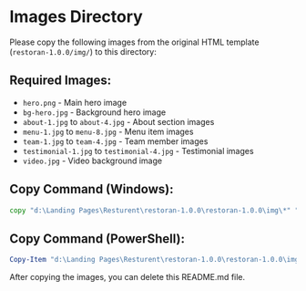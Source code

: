 # Images Directory

Please copy the following images from the original HTML template (`restoran-1.0.0/img/`) to this directory:

## Required Images:
- `hero.png` - Main hero image
- `bg-hero.jpg` - Background hero image
- `about-1.jpg` to `about-4.jpg` - About section images
- `menu-1.jpg` to `menu-8.jpg` - Menu item images
- `team-1.jpg` to `team-4.jpg` - Team member images
- `testimonial-1.jpg` to `testimonial-4.jpg` - Testimonial images
- `video.jpg` - Video background image

## Copy Command (Windows):
```cmd
copy "d:\Landing Pages\Resturent\restoran-1.0.0\restoran-1.0.0\img\*" "d:\Landing Pages\Resturent\resturent\public\img\"
```

## Copy Command (PowerShell):
```powershell
Copy-Item "d:\Landing Pages\Resturent\restoran-1.0.0\restoran-1.0.0\img\*" -Destination "d:\Landing Pages\Resturent\resturent\public\img\" -Recurse
```

After copying the images, you can delete this README.md file.
